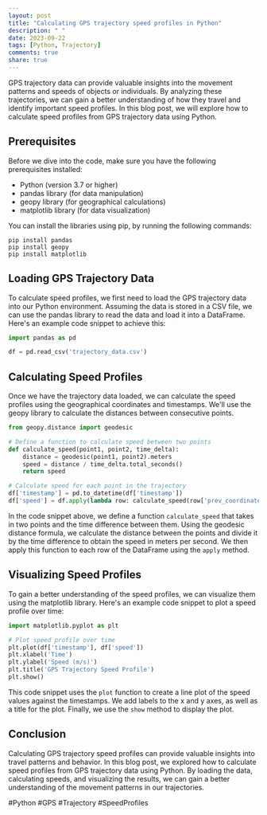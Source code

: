 ```yaml
---
layout: post
title: "Calculating GPS trajectory speed profiles in Python"
description: " "
date: 2023-09-22
tags: [Python, Trajectory]
comments: true
share: true
---
```


GPS trajectory data can provide valuable insights into the movement patterns and speeds of objects or individuals. By analyzing these trajectories, we can gain a better understanding of how they travel and identify important speed profiles. In this blog post, we will explore how to calculate speed profiles from GPS trajectory data using Python.

## Prerequisites
Before we dive into the code, make sure you have the following prerequisites installed:

- Python (version 3.7 or higher)
- pandas library (for data manipulation)
- geopy library (for geographical calculations)
- matplotlib library (for data visualization)

You can install the libraries using pip, by running the following commands:

```shell
pip install pandas
pip install geopy
pip install matplotlib
```

## Loading GPS Trajectory Data
To calculate speed profiles, we first need to load the GPS trajectory data into our Python environment. Assuming the data is stored in a CSV file, we can use the pandas library to read the data and load it into a DataFrame. Here's an example code snippet to achieve this:

```python
import pandas as pd

df = pd.read_csv('trajectory_data.csv')
```

## Calculating Speed Profiles
Once we have the trajectory data loaded, we can calculate the speed profiles using the geographical coordinates and timestamps. We'll use the geopy library to calculate the distances between consecutive points.

```python
from geopy.distance import geodesic

# Define a function to calculate speed between two points
def calculate_speed(point1, point2, time_delta):
    distance = geodesic(point1, point2).meters
    speed = distance / time_delta.total_seconds()
    return speed

# Calculate speed for each point in the trajectory
df['timestamp'] = pd.to_datetime(df['timestamp'])
df['speed'] = df.apply(lambda row: calculate_speed(row['prev_coordinate'], row['coordinate'], row['timestamp'] - row['prev_timestamp']), axis=1)
```

In the code snippet above, we define a function `calculate_speed` that takes in two points and the time difference between them. Using the geodesic distance formula, we calculate the distance between the points and divide it by the time difference to obtain the speed in meters per second. We then apply this function to each row of the DataFrame using the `apply` method.

## Visualizing Speed Profiles
To gain a better understanding of the speed profiles, we can visualize them using the matplotlib library. Here's an example code snippet to plot a speed profile over time:

```python
import matplotlib.pyplot as plt

# Plot speed profile over time
plt.plot(df['timestamp'], df['speed'])
plt.xlabel('Time')
plt.ylabel('Speed (m/s)')
plt.title('GPS Trajectory Speed Profile')
plt.show()
```

This code snippet uses the `plot` function to create a line plot of the speed values against the timestamps. We add labels to the x and y axes, as well as a title for the plot. Finally, we use the `show` method to display the plot.

## Conclusion
Calculating GPS trajectory speed profiles can provide valuable insights into travel patterns and behavior. In this blog post, we explored how to calculate speed profiles from GPS trajectory data using Python. By loading the data, calculating speeds, and visualizing the results, we can gain a better understanding of the movement patterns in our trajectories.

#Python #GPS #Trajectory #SpeedProfiles